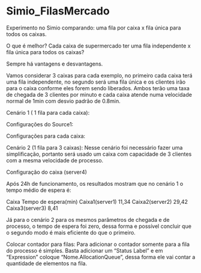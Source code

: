 # Simio_FilasMercado
Experimento no Simio comparando: uma fila por caixa x fila única para todos os caixas.


O que é melhor? Cada caixa de supermercado ter uma fila independente x fila única para todos os caixas?

Sempre há vantagens e desvantagens.


Vamos considerar 3 caixas para cada exemplo, no primeiro cada caixa terá uma fila independente, no segundo será uma fila única e os clientes irão para o caixa conforme eles forem sendo liberados.
Ambos terão uma taxa de chegada de 3 clientes por minuto e cada caixa atende numa velocidade normal de 1min com desvio padrão de 0.8min.

Cenário 1 ( 1 fila para cada caixa):

 
Configurações do Source1:
 

Configurações para cada caixa:
 

Cenário 2 (1 fila para 3 caixas):
Nesse cenário foi necessário fazer uma simplificação, portanto será usado um caixa com capacidade de 3 clientes com a mesma velocidade de processo. 

 
Configuração do caixa (server4)
 

Após 24h de funcionamento, os resultados mostram que no cenário 1 o tempo médio de espera é:


Caixa	Tempo de espera(min)
Caixa1(server1)	11,34
Caixa2(server2)	29,42
Caixa3(server3)	8,41

Já para o cenário 2 para os mesmos parâmetros de chegada e de processo, o tempo de espera foi zero, dessa forma e possível concluir que o segundo modo é mais eficiente do que o primeiro.

Colocar contador para filas: 
Para adicionar o contador somente para a fila do processo é simples. Basta adicionar um “Status Label” e em “Expression” coloque “Nome.AllocationQueue”, dessa forma ele vai contar a quantidade de elementos na fila.
 
